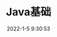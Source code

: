 ---
pageComponent:
  name: Catalogue
  data:
    key: 023.javabasic
    imgUrl: /assets/img/base.png
    description: Java基础
title: Java基础
date: 2022-1-5 9:30:53
permalink: /javabasic/
sidebar: false
article: false
comment: false
comments: false
editLink: false
---